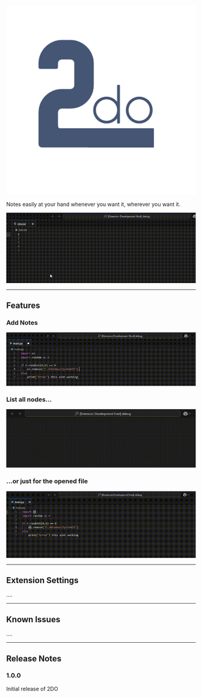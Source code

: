 ![banner](./images/icon.png)

Notes easily at your hand whenever you want it, wherever you want it.

![banner](./images/banner-video.gif)


---
## Features

### Add Notes
![add](./images/add-video.gif)

###  List all nodes...
![add](./images/list-all-video.gif)

### ...or just for the opened file
![add](./images/list-file-video.gif)


---
## Extension Settings

....


---
## Known Issues

....

---
## Release Notes

### 1.0.0

Initial release of 2DO
